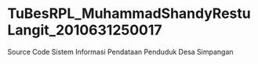 # TuBesRPL_MuhammadShandyRestuLangit_2010631250017
Source Code Sistem Informasi Pendataan Penduduk Desa Simpangan
